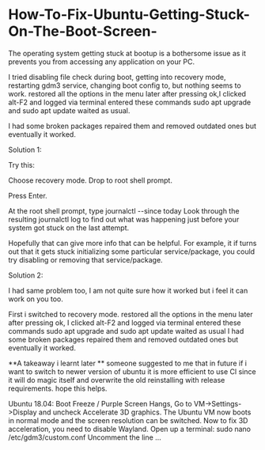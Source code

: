 # How-To-Fix-Ubuntu-Getting-Stuck-On-The-Boot-Screen-

The operating system getting stuck at bootup is a bothersome issue as it prevents you from accessing 
any application on your PC.

I tried disabling file check during boot, getting into recovery mode, restarting gdm3 service, changing boot config to, 
but nothing seems to work. restored all the options in the menu later after pressing ok,I clicked alt-F2 and logged via
terminal entered these commands sudo apt upgrade and sudo apt update waited as usual.

I had some broken packages repaired them and removed outdated ones but eventually it worked.

Solution 1:

Try this:

Choose recovery mode.
Drop to root shell prompt.

Press Enter.

At the root shell prompt, type  journalctl --since today Look through the resulting journalctl log to find out 
what was happening just before your system got stuck on the last attempt.

Hopefully that can give more info that can be helpful. For example, it if turns out that it gets stuck initializing 
some particular service/package, you could try disabling or removing that service/package.

Solution 2:

I had same problem too, I am not quite sure how it worked but i feel it can work on you too. 

First i switched to recovery mode. restored all the options in the menu later after pressing ok,
I clicked alt-F2 and logged via terminal entered these commands sudo apt upgrade and sudo apt update waited as usual 
I had some broken packages repaired them and removed outdated ones but eventually it worked.


**A takeaway i learnt later ** someone suggested to me that in future if i want to switch to newer version of ubuntu 
it is more efficient to use Cl since it will do magic itself and overwrite the old reinstalling with release requirements. 
hope this helps.

Ubuntu 18.04: Boot Freeze / Purple Screen Hangs, Go to VM->Settings->Display and uncheck Accelerate 3D graphics. 
The Ubuntu VM now boots in normal mode and the screen resolution can be switched. Now to fix 3D acceleration,
you need to disable Wayland. Open up a terminal: sudo nano /etc/gdm3/custom.conf Uncomment the line …
